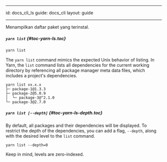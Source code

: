 * * *

id: docs_cli_ls guide: docs_cli layout: guide

* * *

<p class="lead">Menampilkan daftar paket yang terinstal.</p>

##### `yarn list` [](#toc-yarn-ls){#toc-yarn-ls.toc}

```sh
yarn list
```

The `yarn list` command mimics the expected Unix behavior of listing. In Yarn, the `list` command lists all dependencies for the current working directory by referencing all package manager meta data files, which includes a project's dependencies.

    yarn list vx.x.x
    ├─ package-1@1.3.3
    ├─ package-2@5.0.9
    │  └─ package-3@^2.1.0
    └─ package-3@2.7.0
    

##### `yarn list [--depth]` [](#toc-yarn-ls-depth){#toc-yarn-ls-depth.toc}

By default, all packages and their dependencies will be displayed. To restrict the depth of the dependencies, you can add a flag, `--depth`, along with the desired level to the `list` command.

    yarn list --depth=0
    

Keep in mind, levels are zero-indexed.